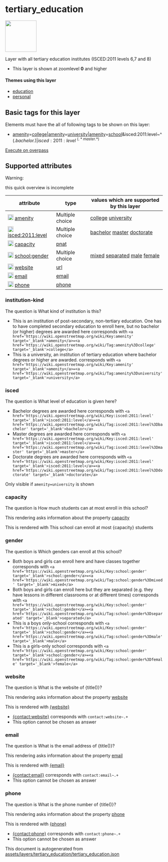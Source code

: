 

 tertiary_education 
====================



<img src='https://mapcomplete.osm.be/circle:white;./assets/layers/school/college.svg' height="100px"> 

Layer with all tertiary education institutes (ISCED:2011 levels 6,7 and 8)






  - This layer is shown at zoomlevel **0** and higher




#### Themes using this layer 





  - [education](https://mapcomplete.osm.be/education)
  - [personal](https://mapcomplete.osm.be/personal)




 Basic tags for this layer 
---------------------------



Elements must have the all of following tags to be shown on this layer:



  - <a href='https://wiki.openstreetmap.org/wiki/Key:amenity' target='_blank'>amenity</a>=<a href='https://wiki.openstreetmap.org/wiki/Tag:amenity%3Dcollege' target='_blank'>college</a>|<a href='https://wiki.openstreetmap.org/wiki/Key:amenity' target='_blank'>amenity</a>=<a href='https://wiki.openstreetmap.org/wiki/Tag:amenity%3Duniversity' target='_blank'>university</a>|<a href='https://wiki.openstreetmap.org/wiki/Key:amenity' target='_blank'>amenity</a>=<a href='https://wiki.openstreetmap.org/wiki/Tag:amenity%3Dschool' target='_blank'>school</a>&isced:2011:level~^(.*bachelor.*)$|isced:2011:level~^(.*master.*)$


[Execute on overpass](http://overpass-turbo.eu/?Q=%5Bout%3Ajson%5D%5Btimeout%3A90%5D%3B(%20%20%20%20nwr%5B%22amenity%22%3D%22college%22%5D(%7B%7Bbbox%7D%7D)%3B%0A%20%20%20%20nwr%5B%22amenity%22%3D%22university%22%5D(%7B%7Bbbox%7D%7D)%3B%0A%20%20%20%20nwr%5B%22amenity%22%3D%22school%22%5D%5B%22isced%3A2011%3Alevel%22~%22%5E(.*bachelor.*)%24%22%5D(%7B%7Bbbox%7D%7D)%3B%0A%20%20%20%20nwr%5B%22amenity%22%3D%22school%22%5D%5B%22isced%3A2011%3Alevel%22~%22%5E(.*master.*)%24%22%5D(%7B%7Bbbox%7D%7D)%3B%0A)%3Bout%20body%3B%3E%3Bout%20skel%20qt%3B)



 Supported attributes 
----------------------



Warning: 

this quick overview is incomplete



attribute | type | values which are supported by this layer
----------- | ------ | ------------------------------------------
[<img src='https://mapcomplete.osm.be/assets/svg/statistics.svg' height='18px'>](https://taginfo.openstreetmap.org/keys/amenity#values) [amenity](https://wiki.openstreetmap.org/wiki/Key:amenity) | Multiple choice | [college](https://wiki.openstreetmap.org/wiki/Tag:amenity%3Dcollege) [university](https://wiki.openstreetmap.org/wiki/Tag:amenity%3Duniversity)
[<img src='https://mapcomplete.osm.be/assets/svg/statistics.svg' height='18px'>](https://taginfo.openstreetmap.org/keys/isced:2011:level#values) [isced:2011:level](https://wiki.openstreetmap.org/wiki/Key:isced:2011:level) | Multiple choice | [bachelor](https://wiki.openstreetmap.org/wiki/Tag:isced:2011:level%3Dbachelor) [master](https://wiki.openstreetmap.org/wiki/Tag:isced:2011:level%3Dmaster) [doctorate](https://wiki.openstreetmap.org/wiki/Tag:isced:2011:level%3Ddoctorate)
[<img src='https://mapcomplete.osm.be/assets/svg/statistics.svg' height='18px'>](https://taginfo.openstreetmap.org/keys/capacity#values) [capacity](https://wiki.openstreetmap.org/wiki/Key:capacity) | [pnat](../SpecialInputElements.md#pnat) | 
[<img src='https://mapcomplete.osm.be/assets/svg/statistics.svg' height='18px'>](https://taginfo.openstreetmap.org/keys/school:gender#values) [school:gender](https://wiki.openstreetmap.org/wiki/Key:school:gender) | Multiple choice | [mixed](https://wiki.openstreetmap.org/wiki/Tag:school:gender%3Dmixed) [separated](https://wiki.openstreetmap.org/wiki/Tag:school:gender%3Dseparated) [male](https://wiki.openstreetmap.org/wiki/Tag:school:gender%3Dmale) [female](https://wiki.openstreetmap.org/wiki/Tag:school:gender%3Dfemale)
[<img src='https://mapcomplete.osm.be/assets/svg/statistics.svg' height='18px'>](https://taginfo.openstreetmap.org/keys/website#values) [website](https://wiki.openstreetmap.org/wiki/Key:website) | [url](../SpecialInputElements.md#url) | 
[<img src='https://mapcomplete.osm.be/assets/svg/statistics.svg' height='18px'>](https://taginfo.openstreetmap.org/keys/email#values) [email](https://wiki.openstreetmap.org/wiki/Key:email) | [email](../SpecialInputElements.md#email) | 
[<img src='https://mapcomplete.osm.be/assets/svg/statistics.svg' height='18px'>](https://taginfo.openstreetmap.org/keys/phone#values) [phone](https://wiki.openstreetmap.org/wiki/Key:phone) | [phone](../SpecialInputElements.md#phone) | 




### institution-kind 



The question is  What kind of institution is this?





  - This is an institution of post-secondary, non-tertiary education. One has to have completed secondary education to enroll here, but no bachelor (or higher) degrees are awarded here  corresponds with  `<a href='https://wiki.openstreetmap.org/wiki/Key:amenity' target='_blank'>amenity</a>=<a href='https://wiki.openstreetmap.org/wiki/Tag:amenity%3Dcollege' target='_blank'>college</a>`
  - This is a university, an institution of tertiary education where bachelor degrees or higher are awarded.  corresponds with  `<a href='https://wiki.openstreetmap.org/wiki/Key:amenity' target='_blank'>amenity</a>=<a href='https://wiki.openstreetmap.org/wiki/Tag:amenity%3Duniversity' target='_blank'>university</a>`




### isced 



The question is  What level of education is given here?





  - Bachelor degrees are awarded here  corresponds with  `<a href='https://wiki.openstreetmap.org/wiki/Key:isced:2011:level' target='_blank'>isced:2011:level</a>=<a href='https://wiki.openstreetmap.org/wiki/Tag:isced:2011:level%3Dbachelor' target='_blank'>bachelor</a>`
  - Master degrees are awarded here  corresponds with  `<a href='https://wiki.openstreetmap.org/wiki/Key:isced:2011:level' target='_blank'>isced:2011:level</a>=<a href='https://wiki.openstreetmap.org/wiki/Tag:isced:2011:level%3Dmaster' target='_blank'>master</a>`
  - Doctorate degrees are awarded here  corresponds with  `<a href='https://wiki.openstreetmap.org/wiki/Key:isced:2011:level' target='_blank'>isced:2011:level</a>=<a href='https://wiki.openstreetmap.org/wiki/Tag:isced:2011:level%3Ddoctorate' target='_blank'>doctorate</a>`


Only visible if  `amenity=university`  is shown



### capacity 



The question is  How much students can at most enroll in this school?

This rendering asks information about the property  [capacity](https://wiki.openstreetmap.org/wiki/Key:capacity) 

This is rendered with  This school can enroll at most {capacity} students





### gender 



The question is  Which genders can enroll at this school?





  - Both boys and girls can enroll here and have classes together  corresponds with  `<a href='https://wiki.openstreetmap.org/wiki/Key:school:gender' target='_blank'>school:gender</a>=<a href='https://wiki.openstreetmap.org/wiki/Tag:school:gender%3Dmixed' target='_blank'>mixed</a>`
  - Both boys and girls can enroll here but they are separated (e.g. they have lessons in different classrooms or at different times)  corresponds with  `<a href='https://wiki.openstreetmap.org/wiki/Key:school:gender' target='_blank'>school:gender</a>=<a href='https://wiki.openstreetmap.org/wiki/Tag:school:gender%3Dseparated' target='_blank'>separated</a>`
  - This is a boys only-school  corresponds with  `<a href='https://wiki.openstreetmap.org/wiki/Key:school:gender' target='_blank'>school:gender</a>=<a href='https://wiki.openstreetmap.org/wiki/Tag:school:gender%3Dmale' target='_blank'>male</a>`
  - This is a girls-only school  corresponds with  `<a href='https://wiki.openstreetmap.org/wiki/Key:school:gender' target='_blank'>school:gender</a>=<a href='https://wiki.openstreetmap.org/wiki/Tag:school:gender%3Dfemale' target='_blank'>female</a>`




### website 



The question is  What is the website of {title()}?

This rendering asks information about the property  [website](https://wiki.openstreetmap.org/wiki/Key:website) 

This is rendered with  <a href='{website}' target='_blank'>{website}</a>





  - <a href='{contact:website}' target='_blank'>{contact:website}</a>  corresponds with  `contact:website~.+`
  - This option cannot be chosen as answer




### email 



The question is  What is the email address of {title()}?

This rendering asks information about the property  [email](https://wiki.openstreetmap.org/wiki/Key:email) 

This is rendered with  <a href='mailto:{email}' target='_blank'>{email}</a>





  - <a href='mailto:{contact:email}' target='_blank'>{contact:email}</a>  corresponds with  `contact:email~.+`
  - This option cannot be chosen as answer




### phone 



The question is  What is the phone number of {title()}?

This rendering asks information about the property  [phone](https://wiki.openstreetmap.org/wiki/Key:phone) 

This is rendered with  <a href='tel:{phone}'>{phone}</a>





  - <a href='tel:{contact:phone}'>{contact:phone}</a>  corresponds with  `contact:phone~.+`
  - This option cannot be chosen as answer
 

This document is autogenerated from [assets/layers/tertiary_education/tertiary_education.json](https://github.com/pietervdvn/MapComplete/blob/develop/assets/layers/tertiary_education/tertiary_education.json)